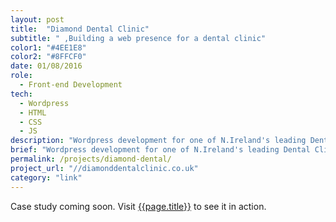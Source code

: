 ```yaml
---
layout: post
title:  "Diamond Dental Clinic"
subtitle: " ,Building a web presence for a dental clinic"
color1: "#4EE1E8"
color2: "#8FFCF0"
date: 01/08/2016
role:
  - Front-end Development
tech:
  - Wordpress
  - HTML
  - CSS
  - JS
description: "Wordpress development for one of N.Ireland's leading Dental Clinics"
brief: "Wordpress development for one of N.Ireland's leading Dental Clinics"
permalink: /projects/diamond-dental/
project_url: "//diamonddentalclinic.co.uk"
category: "link"
---
```


Case study coming soon. Visit [{{page.title}}]({{page.project_url}}) to see it in action.

